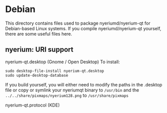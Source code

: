 
Debian
====================
This directory contains files used to package nyeriumd/nyerium-qt
for Debian-based Linux systems. If you compile nyeriumd/nyerium-qt yourself, there are some useful files here.

## nyerium: URI support ##


nyerium-qt.desktop  (Gnome / Open Desktop)
To install:

	sudo desktop-file-install nyerium-qt.desktop
	sudo update-desktop-database

If you build yourself, you will either need to modify the paths in
the .desktop file or copy or symlink your nyeriumqt binary to `/usr/bin`
and the `../../share/pixmaps/nyerium128.png` to `/usr/share/pixmaps`

nyerium-qt.protocol (KDE)

